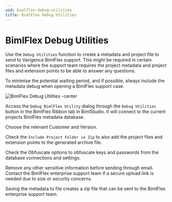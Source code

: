 ```yaml
---
uid: bimlflex-debug-utilities
title: BimlFlex Debug Utilities
---
```

# BimlFlex Debug Utilities

Use the `Debug Utilities` function to create a metadata and project file to send to Varigence BimlFlex support. This might be required in certain scenarios where the support team requires the project metadata and project files and extension points to be able to answer any questions.

To minimise the potential waiting period, and if possible, always include the metadata debug when opening a BimlFlex support case.

![BimlFlex Debug Utilities -center](images/bimlflex-ss-v5-debug-bimlflex-utility.png "BimlFlex Debug Utilities")

Access the `Debug BimlFlex Utility` dialog through the `Debug Utilities` button in the BimlFlex Ribbon tab in BimlStudio. It will connect to the current projects BimlFlex metadata database.

Choose the relevant Customer and Version.

Check the `Include Project Folder in Zip` to also add the project files and extension points to the generated archive file.

Check the Obfuscate options to obfuscate keys and passwords from the database connections and settings.

Remove any other sensitive information before sending through email. Contact the BimlFlex enterprise support team if a secure upload link is needed due to size or security concerns.

Saving the metadata to file creates a zip file that can be sent to the BimlFlex enterprise support team.